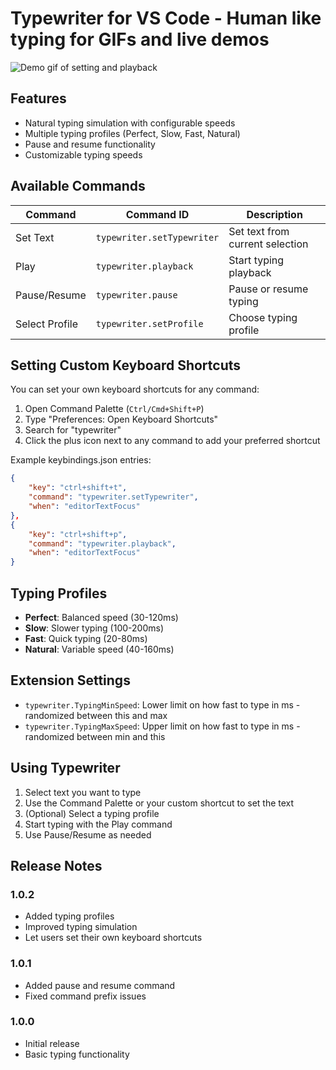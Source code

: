 # Typewriter for VS Code - Human like typing for GIFs and live demos

![Demo gif of setting and playback](https://raw.githubusercontent.com/dan-silver/typewriter-for-vscode/master/assets/demo.gif)

## Features
- Natural typing simulation with configurable speeds
- Multiple typing profiles (Perfect, Slow, Fast, Natural)
- Pause and resume functionality
- Customizable typing speeds

## Available Commands

| Command | Command ID | Description |
|---------|------------|-------------|
| Set Text | `typewriter.setTypewriter` | Set text from current selection |
| Play | `typewriter.playback` | Start typing playback |
| Pause/Resume | `typewriter.pause` | Pause or resume typing |
| Select Profile | `typewriter.setProfile` | Choose typing profile |

## Setting Custom Keyboard Shortcuts

You can set your own keyboard shortcuts for any command:

1. Open Command Palette (`Ctrl/Cmd+Shift+P`)
2. Type "Preferences: Open Keyboard Shortcuts"
3. Search for "typewriter"
4. Click the plus icon next to any command to add your preferred shortcut

Example keybindings.json entries:
```json
{
    "key": "ctrl+shift+t",
    "command": "typewriter.setTypewriter",
    "when": "editorTextFocus"
},
{
    "key": "ctrl+shift+p",
    "command": "typewriter.playback",
    "when": "editorTextFocus"
}
```

## Typing Profiles
- **Perfect**: Balanced speed (30-120ms)
- **Slow**: Slower typing (100-200ms)
- **Fast**: Quick typing (20-80ms)
- **Natural**: Variable speed (40-160ms)

## Extension Settings

* `typewriter.TypingMinSpeed`: Lower limit on how fast to type in ms - randomized between this and max
* `typewriter.TypingMaxSpeed`: Upper limit on how fast to type in ms - randomized between min and this

## Using Typewriter

1. Select text you want to type
2. Use the Command Palette or your custom shortcut to set the text
3. (Optional) Select a typing profile
4. Start typing with the Play command
5. Use Pause/Resume as needed

## Release Notes

### 1.0.2
* Added typing profiles
* Improved typing simulation
* Let users set their own keyboard shortcuts

### 1.0.1
* Added pause and resume command
* Fixed command prefix issues

### 1.0.0
* Initial release
* Basic typing functionality